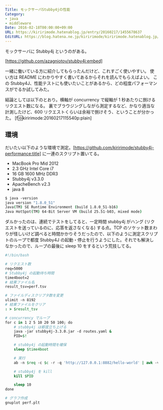 ```yaml
---
Title: モックサーバStubby4jの性能
Category:
- java
- middleware
Date: 2016-02-18T00:00:00+09:00
URL: https://kiririmode.hatenablog.jp/entry/20160217/1455678637
EditURL: https://blog.hatena.ne.jp/kiririmode/kiririmode.hatenablog.jp/atom/entry/10328537792363672291
---
```


モックサーバに Stubby4j というのがある。

[https://github.com/azagniotov/stubby4j:embed]

一緒に働いている方に紹介してもらったんだけど、これすごく使いやすい。
使い方は README にわかりやすく書いてあるからそれを読んでもらえばよい。
この Stubby4J、性能テストにも使いたいことがあるから、どの程度パフォーマンスがでるか試してみた。

結論としては以下のとおり。横軸が concurrency で縦軸が 1 秒あたりに捌けるリクエスト数になる。
裏でブラウジングしながら測定するなど、かなり適当な計測したけど、600 リクエストくらいは余裕で捌けそう、ということが分かった。
[f:id:kiririmode:20160217115540p:plain]

## 環境
だいたい以下のような環境で測定。[https://github.com/kiririmode/stubby4j-performance:title] に一連のスクリプト置いてる。

- MacBook Pro Mid 2012
- 2.3 GHz Intel Core i7
- 16 GB 1600 MHz DDR3
- Stubby4j v3.3.0
- ApacheBench v2.3
- java 8
```tcsh
$ java -version
java version "1.8.0_51"
Java(TM) SE Runtime Environment (build 1.8.0_51-b16)
Java HotSpot(TM) 64-Bit Server VM (build 25.51-b03, mixed mode)
```

ダルかったのは、連続でテストをしてると、一定時間 stubby4j がハング (リクエストを送っているのに、応答を返さなくなる) する点。TCP のソケット数まわりが怪しいけど調べると時間かかりそうだったので、以下のように測定スクリプトのループで都度 Stubby4J の起動・停止を行うようにした。それでも解決しなかったので、ループの最後に sleep 10 をするという荒技してる。

```tcsh
#!/bin/bash

# リクエスト数
req=5000
# Stubby4j の起動待ち時間
time4boot=2
# 結果ファイル名
result_tsv=perf.tsv

# ファイルディスクリプタ数を変更
ulimit -n 8192
# 結果ファイルをクリア
: > $result_tsv

# concurrency でループ
for c in 1 2 5 10 20 50 100; do
    # stubby4j は都度立ち上げる
    java -jar stubby4j-3.3.0.jar -d routes.yaml &
    PID=$!

    # stubby4j の起動時間を確保
    sleep $time4boot

    # 実行
    ab -n $req -c $c -r -q 'http://127.0.0.1:8882/hello-world' | awk -v concurrency="$c" '/across all concurrent requests/ { print concurrency "\t" $4 }' >> $result_tsv

    # stubby4j を kill
    kill $PID

    sleep 10
done

# グラフ作成
gnuplot perf.plt
```
